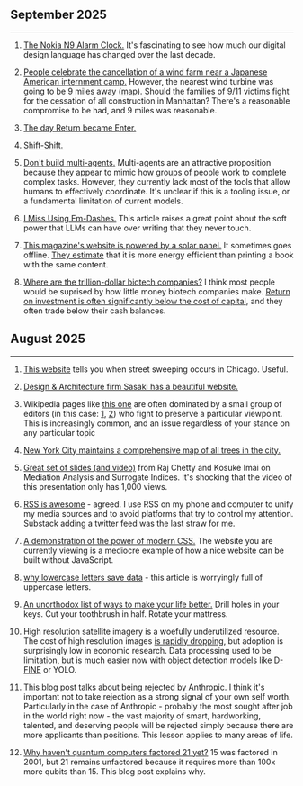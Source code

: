 ## September 2025

---

1. [The Nokia N9 Alarm Clock.](https://nition.momentstudio.co.nz/2014/08/the-nokia-n9-alarm-clock/) It's fascinating to see how much our digital design language has changed over the last decade.

2. [People celebrate the cancellation of a wind farm near a Japanese American internment camp.](https://www.seattletimes.com/seattle-news/wa-survivors-of-minidoka-reckon-with-uneasy-victory-in-trump-order/) However, the nearest wind turbine was going to be 9 miles away ([map](https://images.seattletimes.com/wp-content/uploads/2025/08/Minidoka-MagicValleyPowerProject-D.jpg)). Should the families of 9/11 victims fight for the cessation of all construction in Manhattan? There's a reasonable compromise to be had, and 9 miles was reasonable.

3. [The day Return became Enter.](https://aresluna.org/the-day-return-became-enter/)

4. [Shift-Shift.](https://newsletter.shifthappens.site/archive/shift-shift/)

5. [Don't build multi-agents.](https://cognition.ai/blog/dont-build-multi-agents#a-theory-of-building-long-running-agents) Multi-agents are an attractive proposition because they appear to mimic how groups of people work to complete complex tasks. However, they currently lack most of the tools that allow humans to effectively coordinate. It's unclear if this is a tooling issue, or a fundamental limitation of current models.

6. [I Miss Using Em-Dashes.](https://bassi.li/articles/i-miss-using-em-dashes) This article raises a great point about the soft power that LLMs can have over writing that they never touch.

7. [This magazine's website is powered by a solar panel.](https://solar.lowtechmagazine.com/power/) It sometimes goes offline. [They estimate](https://solar.lowtechmagazine.com/2025/03/the-compressed-book-edition/) that it is more energy efficient than printing a book with the same content.

8. [Where are the trillion-dollar biotech companies?](https://www.ladanuzhna.xyz/writing/trillion-dollar-biotechs) I think most people would be suprised by how little money biotech companies make. [Return on investment is often significantly below the cost of capital](https://fullratio.com/roic-by-industry), and they often trade below their cash balances.

## August 2025

---

1. [This website](https://www.wethesweeple.com/) tells you when street sweeping occurs in Chicago. Useful.

2. [Design & Architecture firm Sasaki has a beautiful website.](https://www.sasaki.com/)

3. Wikipedia pages like [this one](https://en.wikipedia.org/wiki/COVID-19_lab_leak_theory) are often dominated by a small group of editors (in this case: [1](https://sigma.toolforge.org/usersearch.py?name=Bon+courage&page=COVID-19+lab+leak+theory&max=500&server=enwiki), [2](https://sigma.toolforge.org/usersearch.py?name=TarnishedPath&page=COVID-19+lab+leak+theory&max=500&server=enwiki)) who fight to preserve a particular viewpoint. This is increasingly common, and an issue regardless of your stance on any particular topic

4. [New York City maintains a comprehensive map of all trees in the city.](https://tree-map.nycgovparks.org/)

5. [Great set of slides (and video)](https://www.nber.org/conferences/si-2025-methods-lecture-uncovering-causal-mechanisms-mediation-analysis-and-surrogate-indices) from Raj Chetty and Kosuke Imai on Mediation Analysis and Surrogate Indices. It's shocking that the video of this presentation only has 1,000 views.

6. [RSS is awesome](https://evanverma.com/rss-is-awesome) - agreed. I use RSS on my phone and computer to unify my media sources and to avoid platforms that try to control my attention. Substack adding a twitter feed was the last straw for me.

7. [A demonstration of the power of modern CSS.](https://lyra.horse/blog/2025/08/you-dont-need-js/) The website you are currently viewing is a mediocre example of how a nice website can be built without JavaScript.

8. [why lowercase letters save data](https://endtimes.dev/why-lowercase-letters-save-data/) - this article is worryingly full of uppercase letters.

9. [An unorthodox list of ways to make your life better.](https://practicalbetterments.com/) Drill holes in your keys. Cut your toothbrush in half. Rotate your mattress.

10. High resolution satellite imagery is a woefully underutilized resource. The cost of high resolution images [is rapidly dropping](https://landscape.satsummit.io/capture/resolution-considerations.html), but adoption is surprisingly low in economic research. Data processing used to be limitation, but is much easier now with object detection models like [D-FINE](https://github.com/Peterande/D-FINE) or YOLO.

11. [This blog post talks about being rejected by Anthropic.](https://taylor.town/flunking-anthropic) I think it's important not to take rejection as a strong signal of your own self worth. Particularly in the case of Anthropic - probably the most sought after job in the world right now - the vast majority of smart, hardworking, talented, and deserving people will be rejected simply because there are more applicants than positions. This lesson applies to many areas of life.

12. [Why haven't quantum computers factored 21 yet?](https://algassert.com/post/2500) 15 was factored in 2001, but 21 remains unfactored because it requires more than 100x more qubits than 15. This blog post explains why.
